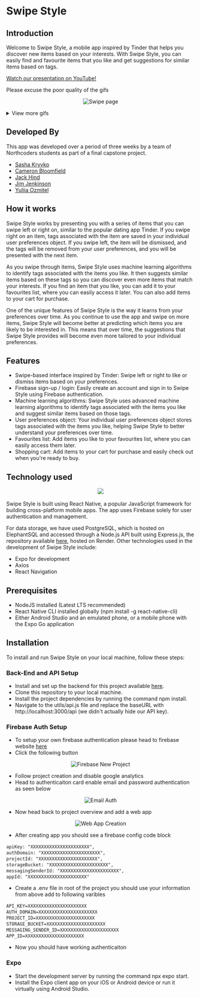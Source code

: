 # Swipe Style

## Introduction

Welcome to Swipe Style, a mobile app inspired by Tinder that helps you discover new items based on your interests. With Swipe Style, you can easily find and favourite items that you like and get suggestions for similar items based on tags.

[Watch our presentation on YouTube!](https://www.youtube.com/watch?v=3_3Q-xbtpj0)

Please excuse the poor quality of the gifs

<p align="center">
  <img src="assets\swipePage.gif" height="600" alt="Swipe page"/>
</p>

<details>
<summary>View more gifs</summary>

<div align="center">
<img src="assets\SignUp.gif" height="600" alt="Sign Up page">
<img src="assets\favandbsk.gif" height="600" alt="Favourites and basket page">
<img src="assets\settingspage.gif" height="600" alt="Settings page">
</div>

</details>

## Developed By

This app was developed over a period of three weeks by a team of Northcoders students as part of a final capstone project.

- [Sasha Kryvko](https://github.com/Aleksanrda)
- [Cameron Bloomfield](https://github.com/Cam-Bloom)
- [Jack Hind](https://github.com/JxckHind)
- [Jim Jenkinson](https://github.com/Superjim)
- [Yuliia Ozmitel](https://github.com/juliaozm)

## How it works

Swipe Style works by presenting you with a series of items that you can swipe left or right on, similar to the popular dating app Tinder. If you swipe right on an item, tags associated with the item are saved in your individual user preferences object. If you swipe left, the item will be dismissed, and the tags will be removed from your user preferences, and you will be presented with the next item.

As you swipe through items, Swipe Style uses machine learning algorithms to identify tags associated with the items you like. It then suggests similar items based on these tags so you can discover even more items that match your interests. If you find an item that you like, you can add it to your favourites list, where you can easily access it later. You can also add items to your cart for purchase.

One of the unique features of Swipe Style is the way it learns from your preferences over time. As you continue to use the app and swipe on more items, Swipe Style will become better at predicting which items you are likely to be interested in. This means that over time, the suggestions that Swipe Style provides will become even more tailored to your individual preferences.

## Features

- Swipe-based interface inspired by Tinder: Swipe left or right to like or dismiss items based on your preferences.
- Firebase sign-up / login: Easily create an account and sign in to Swipe Style using Firebase authentication.
- Machine learning algorithms: Swipe Style uses advanced machine learning algorithms to identify tags associated with the items you like and suggest similar items based on those tags.
- User preferences object: Your individual user preferences object stores tags associated with the items you like, helping Swipe Style to better understand your preferences over time.
- Favourites list: Add items you like to your favourites list, where you can easily access them later.
- Shopping cart: Add items to your cart for purchase and easily check out when you're ready to buy.

## Technology used

<p align="center">
  <a href="https://skillicons.dev">
    <img src="https://skillicons.dev/icons?i=js,react,nodejs,express,postgresql,firebase,git" />
  </a>
</p>

Swipe Style is built using React Native, a popular JavaScript framework for building cross-platform mobile apps. The app uses Firebase solely for user authentication and management.

For data storage, we have used PostgreSQL, which is hosted on ElephantSQL and accessed through a Node.js API built using Express.js, the repository available [here](https://github.com/Superjim/clothes-backend), hosted on Render. Other technologies used in the development of Swipe Style include:

- Expo for development
- Axios
- React Navigation

## Prerequisites

- NodeJS installed (Latest LTS recommended)
- React Native CLI installed globally (npm install -g react-native-cli)
- Either Android Studio and an emulated phone, or a mobile phone with the Expo Go application

## Installation

To install and run Swipe Style on your local machine, follow these steps:

### Back-End and API Setup

- Install and set up the backend for this project available [here](https://github.com/Superjim/clothes-backend).
- Clone this repository to your local machine.
- Install the project dependencies by running the command npm install.
- Navigate to the utils/api.js file and replace the baseURL with http://localhost:3000/api (we didn't actually hide our API key).

### Firebase Auth Setup

- To setup your own firebase authentication please head to firebase website [here](https://console.firebase.google.com/)
- Click the following button

<p align="center">
<img src="https://i.imgur.com/iDpvlE2.png" alt="Firebase New Project" height=200/>
</p>

- Follow project creation and disable google analytics
- Head to authenticaiton card enable email and password authentication as seen below

<p align="center">
<img src="https://i.imgur.com/v9wjjdX.png" alt="Email Auth" height=200/>
</p>

- Now head back to project overview and add a web app

<p align="center">
<img src="https://i.imgur.com/Ah1jAT8.png" alt="Web App Creation" height=200/>
</p>

- After creating app you should see a firebase config code block

```
apiKey: "XXXXXXXXXXXXXXXXXXXXXX",
authDomain: "XXXXXXXXXXXXXXXXXXXXXX",
projectId: "XXXXXXXXXXXXXXXXXXXXXX",
storageBucket: "XXXXXXXXXXXXXXXXXXXXXX",
messagingSenderId: "XXXXXXXXXXXXXXXXXXXXXX",
appId: "XXXXXXXXXXXXXXXXXXXXXX"
```

- Create a .env file in root of the project you should use your information from above add to following varibles

```
API_KEY=XXXXXXXXXXXXXXXXXXXXXX
AUTH_DOMAIN=XXXXXXXXXXXXXXXXXXXXXX
PROJECT_ID=XXXXXXXXXXXXXXXXXXXXXX
STORAGE_BUCKET=XXXXXXXXXXXXXXXXXXXXXX
MESSAGING_SENDER_ID=XXXXXXXXXXXXXXXXXXXXXX
APP_ID=XXXXXXXXXXXXXXXXXXXXXX
```

- Now you should have working authenticaiton

### Expo

- Start the development server by running the command npx expo start.
- Install the Expo client app on your iOS or Android device or run it virtually using Android Studio.
